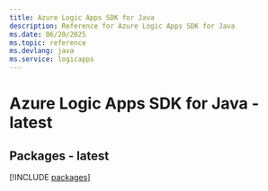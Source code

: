 ```yaml
---
title: Azure Logic Apps SDK for Java
description: Reference for Azure Logic Apps SDK for Java
ms.date: 06/20/2025
ms.topic: reference
ms.devlang: java
ms.service: logicapps
---
```

# Azure Logic Apps SDK for Java - latest
## Packages - latest
[!INCLUDE [packages](logic-apps-index.md)]